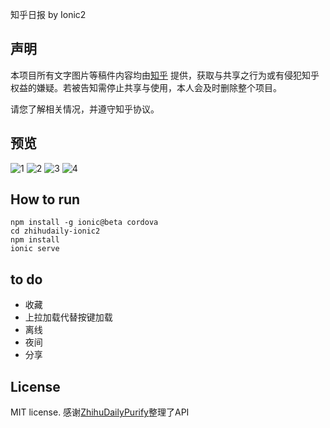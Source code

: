 知乎日报 by Ionic2

## 声明
本项目所有文字图片等稿件内容均由[知乎](https://www.zhihu.com) 提供，获取与共享之行为或有侵犯知乎权益的嫌疑。若被告知需停止共享与使用，本人会及时删除整个项目。

请您了解相关情况，并遵守知乎协议。

## 预览
![1](http://path/to/img.jpg)
![2](http://path/to/img.jpg)
![3](http://path/to/img.jpg)
![4](http://path/to/img.jpg)
## How to run
```
npm install -g ionic@beta cordova
cd zhihudaily-ionic2
npm install
ionic serve
```

## to do
* 收藏
* 上拉加载代替按键加载
* 离线
* 夜间
* 分享

## License
MIT license.
感谢[ZhihuDailyPurify](view-source:https://github.com/izzyleung/ZhihuDailyPurify/wiki/%E7%9F%A5%E4%B9%8E%E6%97%A5%E6%8A%A5-API-%E5%88%86%E6%9E%90)整理了API
